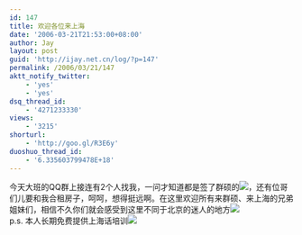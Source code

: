 ```yaml
---
id: 147
title: 欢迎各位来上海
date: '2006-03-21T21:53:00+08:00'
author: Jay
layout: post
guid: 'http://ijay.net.cn/log/?p=147'
permalink: /2006/03/21/147
aktt_notify_twitter:
    - 'yes'
    - 'yes'
dsq_thread_id:
    - '4271233330'
views:
    - '3215'
shorturl:
    - 'http://goo.gl/R3E6y'
duoshuo_thread_id:
    - '6.335603799478E+18'
---
```


<div>今天大班的QQ群上接连有2个人找我，一问才知道都是签了群硕的<img src="http://spaces.msn.com/rte/emoticons/messenger.gif" />，还有位哥们儿要和我合租房子，呵呵，想得挺远啊。在这里欢迎所有来群硕、来上海的兄弟姐妹们，相信不久你们就会感受到这里不同于北京的迷人的地方<img src="http://spaces.msn.com/rte/emoticons/heart.gif" /></div>
<div> </div>
<div>p.s. 本人长期免费提供上海话培训<img src="http://spaces.msn.com/rte/emoticons/smile_shades.gif" /></div>